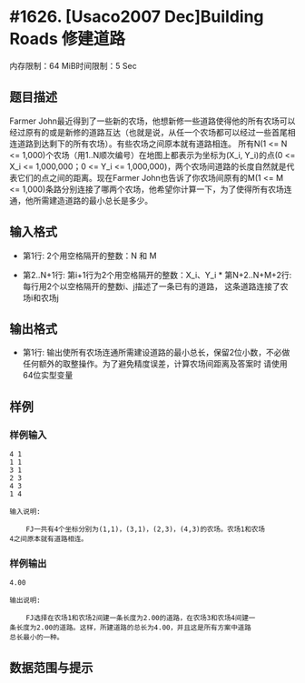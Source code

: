 # #1626. [Usaco2007 Dec]Building Roads 修建道路

内存限制：64 MiB时间限制：5 Sec

## 题目描述

Farmer John最近得到了一些新的农场，他想新修一些道路使得他的所有农场可以经过原有的或是新修的道路互达（也就是说，从任一个农场都可以经过一些首尾相连道路到达剩下的所有农场）。有些农场之间原本就有道路相连。 所有N(1 <= N <= 1,000)个农场（用1..N顺次编号）在地图上都表示为坐标为(X_i, Y_i)的点(0 <= X_i <= 1,000,000；0 <= Y_i <= 1,000,000)，两个农场间道路的长度自然就是代表它们的点之间的距离。现在Farmer John也告诉了你农场间原有的M(1 <= M <= 1,000)条路分别连接了哪两个农场，他希望你计算一下，为了使得所有农场连通，他所需建造道路的最小总长是多少。 

## 输入格式

* 第1行: 2个用空格隔开的整数：N 和 M

 * 第2..N+1行: 第i+1行为2个用空格隔开的整数：X_i、Y_i * 第N+2..N+M+2行: 每行用2个以空格隔开的整数i、j描述了一条已有的道路， 这条道路连接了农场i和农场j 

## 输出格式

* 第1行: 输出使所有农场连通所需建设道路的最小总长，保留2位小数，不必做 任何额外的取整操作。为了避免精度误差，计算农场间距离及答案时 请使用64位实型变量 

## 样例

### 样例输入

    
    4 1
    1 1
    3 1
    2 3
    4 3
    1 4
    
    输入说明:
    
        FJ一共有4个坐标分别为(1,1)，(3,1)，(2,3)，(4,3)的农场。农场1和农场
    4之间原本就有道路相连。
    
    
    
    

### 样例输出

    
    4.00
    
    输出说明:
    
        FJ选择在农场1和农场2间建一条长度为2.00的道路，在农场3和农场4间建一
    条长度为2.00的道路。这样，所建道路的总长为4.00，并且这是所有方案中道路
    总长最小的一种。
    
    
    

## 数据范围与提示

